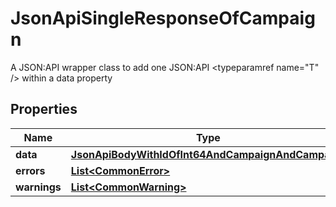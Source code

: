 

# JsonApiSingleResponseOfCampaign

A JSON:API wrapper class to add one JSON:API <typeparamref name=\"T\" /> within a data property

## Properties

| Name | Type | Description | Notes |
|------------ | ------------- | ------------- | -------------|
|**data** | [**JsonApiBodyWithIdOfInt64AndCampaignAndCampaign**](JsonApiBodyWithIdOfInt64AndCampaignAndCampaign.md) |  |  |
|**errors** | [**List&lt;CommonError&gt;**](CommonError.md) |  |  [optional] |
|**warnings** | [**List&lt;CommonWarning&gt;**](CommonWarning.md) |  |  [optional] |




